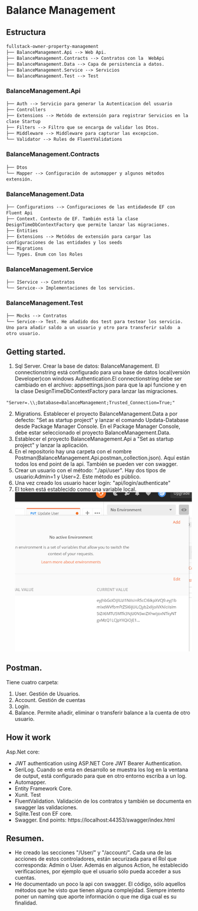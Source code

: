# Balance Management

## Estructura

```
fullstack-owner-property-management
├── BalanceManagement.Api --> Web Api.
├── BalanceManagement.Contracts --> Contratos con la  WebApi
├── BalanceManagement.Data --> Capa de persistencia a datos.
├── BalanceManagement.Service --> Servicios
└── BalanceManagement.Test --> Test
```

### BalanceManagement.Api
```
├── Auth --> Servicio para generar la Autenticacion del usuario
├── Controllers
├── Extensions --> Metódo de extensión para registrar Servicios en la clase Startup
├── Filters --> Filtro que se encarga de validar los Dtos.
├── Middleware --> Middleware para capturar las excepcion.
└── Validator --> Rules de FluentValidations
```

### BalanceManagement.Contracts
```
├── Dtos
└── Mapper --> Configuración de automapper y algunos métodos extensión.
```

### BalanceManagement.Data
```
├── Configurations --> Configuraciones de las entidadesde EF con Fluent Api
├── Context. Contexto de EF. También está la clase DesignTimeDbContextFactory que permite lanzar las migraciones.
├── Entities 
├── Extensions --> Metódos de extensión para cargar las configuraciones de las entidades y los seeds
├── Migrations
└── Types. Enum con los Roles
```
### BalanceManagement.Service
```
├── IService --> Contratos
└── Service--> Implementaciones de los servicios.
```
### BalanceManagement.Test
```
├── Mocks --> Contratos
└── Service--> Test. He añadido dos test para testear los servicio. Uno para añadir saldo a un usuario y otro para transferir saldo  a otro usuario.
```
## Getting started.
1. Sql Server. Crear la base de datos: BalanceManagement. El connectionstring  está configurado para una base de datos local(versión Developer)con windows Authentication.El connectionstring debe ser cambiado en el archivo: appsettings.json para que la api funcione y en la clase DesignTimeDbContextFactory  para lanzar las migraciones.
```
"Server=.\\;Database=BalanceManagement;Trusted_Connection=True;"
```
2. Migrations. Establecer el proyecto BalanceManagement.Data a por defecto: "Set as startup project" y lanzar el comando Updata-Database desde Package Manager Console. En el Package Manager Console, debe estar seleccionado el proyecto BalanceManagement.Data.
4. Establecer el proyecto BalanceManagement.Api a "Set as startup project" y lanzar la aplicación.
5. En el repositorio hay una carpeta con el nombre Postman(BalanceManagement.Api.postman_collection.json). Aquí están todos los end point de la api. También se pueden ver con swagger.
6. Crear un usuario con el método: "./api/user". Hay dos tipos de usuario:Admin=1 y User=2. Este método es público.
7. Una vez creado los usuario hacer login: "api/login/authenticate"
8. El token está establecido como una variable local.
 ![](src/images/token.PNG)

## Postman.
Tiene cuatro carpeta:
1. User. Gestión de Usuarios.
2. Account. Gestión de cuentas
3. Login.
4. Balance. Permite añadir, eliminar o transferir balance a la cuenta de otro usuario.
## How it work
Asp.Net core:
- JWT authentication using ASP.NET Core JWT Bearer Authentication.
- SeriLog. Cuando se enta en desarrollo se muestra los log en la ventana de output, está configurado para que en otro entorno escriba a un log.
- Automapper.
- Entity Framework Core.
- Xunit. Test
- FluentValidation. Validación de los contratos y también se documenta en swagger las validaciones.
- Sqlite.Test con EF core.
- Swagger. End points: https://localhost:44353/swagger/index.html

## Resumen.

- He creado las secciones "/User/" y "/account/". Cada una de las acciones de estos controladores, están securizada para el Rol que corresponda: Admin o User. Además en algunos Action, he establecido verificaciones, por ejemplo que el usuario sólo pueda acceder a sus cuentas.
- He documentado un poco la api con swagger. El código, sólo aquellos métodos que he visto que tienen alguna complejidad. Siempre intento poner un naming que aporte información o que me diga cual es su finalidad. 
